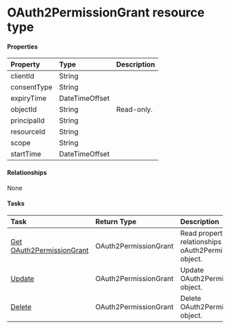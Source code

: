 # OAuth2PermissionGrant resource type



#### Properties
| Property	   | Type	|Description|
|:---------------|:--------|:----------|
|clientId|String||
|consentType|String||
|expiryTime|DateTimeOffset||
|objectId|String| Read-only.|
|principalId|String||
|resourceId|String||
|scope|String||
|startTime|DateTimeOffset||

#### Relationships
None


#### Tasks

| Task		   | Return Type	|Description|
|:---------------|:--------|:----------|
|[Get OAuth2PermissionGrant](../api/oauth2permissiongrant_get.md) | OAuth2PermissionGrant |Read properties and relationships of oAuth2PermissionGrant object.|
|[Update](../api/oauth2permissiongrant_update.md) | OAuth2PermissionGrant	|Update OAuth2PermissionGrant object. |
|[Delete](../api/oauth2permissiongrant_delete.md) | OAuth2PermissionGrant	|Delete OAuth2PermissionGrant object. |
